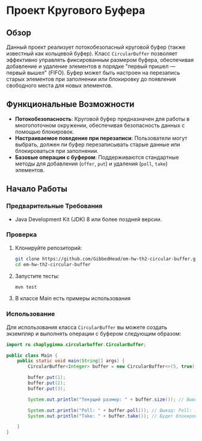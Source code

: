 # Проект Кругового Буфера

## Обзор

Данный проект реализует потокобезопасный круговой буфер (также известный как кольцевой буфер). Класс `CircularBuffer` позволяет эффективно управлять фиксированным размером буфера, обеспечивая добавление и удаление элементов в порядке "первый пришел — первый вышел" (FIFO). Буфер может быть настроен на перезапись старых элементов при заполнении или блокировку до появления свободного места для новых элементов.

## Функциональные Возможности

- **Потокобезопасность**: Круговой буфер предназначен для работы в многопоточном окружении, обеспечивая безопасность данных с помощью блокировок.
- **Настраиваемое поведение при перезаписи**: Пользователи могут выбрать, должен ли буфер перезаписывать старые данные или блокироваться при заполнении.
- **Базовые операции с буфером**: Поддерживаются стандартные методы для добавления (`offer`, `put`) и удаления (`poll`, `take`) элементов.

## Начало Работы

### Предварительные Требования

- Java Development Kit (JDK) 8 или более поздней версии.

### Проверка

1. Клонируйте репозиторий:
    ```bash
    git clone https://github.com/GibbedHead/em-hw-th2-circular-buffer.git
    cd em-hw-th2-circular-buffer
    ```

2. Запустите тесты:
    ```bash
    mvn test
    ```
   
3. В классе Main есть примеры использования

### Использование

Для использования класса `CircularBuffer` вы можете создать экземпляр и выполнять операции с буфером следующим образом:

```java
import ru.chaplyginma.circularbuffer.CircularBuffer;

public class Main {
    public static void main(String[] args) {
        CircularBuffer<Integer> buffer = new CircularBuffer<>(5, true); // Перезапись включена

        buffer.put(1);
        buffer.put(2);
        buffer.put(3);

        System.out.println("Текущий размер: " + buffer.size()); // Вывод: Текущий размер: 3

        System.out.println("Poll: " + buffer.poll()); // Вывод: Poll: 1
        System.out.println("Take: " + buffer.take()); // Будет блокироваться, если буфер пуст

    }
}
